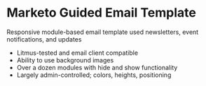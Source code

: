 # Marketo Guided Email Template

Responsive module-based email template used newsletters, event notifications, and updates

* Litmus-tested and email client compatible
* Ability to use background images
* Over a dozen modules with hide and show functionality
* Largely admin-controlled; colors, heights, positioning
